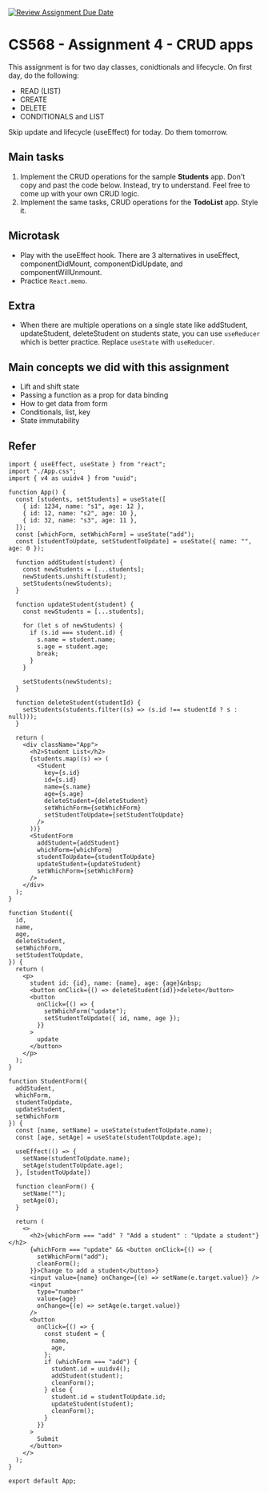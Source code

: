 [![Review Assignment Due Date](https://classroom.github.com/assets/deadline-readme-button-24ddc0f5d75046c5622901739e7c5dd533143b0c8e959d652212380cedb1ea36.svg)](https://classroom.github.com/a/3awIiJwD)
# CS568 - Assignment 4 - CRUD apps

This assignment is for two day classes, conidtionals and lifecycle.
On first day, do the following:
* READ (LIST)
* CREATE
* DELETE
* CONDITIONALS and LIST

Skip update and lifecycle (useEffect) for today. Do them tomorrow.

## Main tasks
1. Implement the CRUD operations for the sample **Students** app. Don't copy and past the code below. Instead, try to understand. Feel free to come up with your own CRUD logic.
2. Implement the same tasks, CRUD operations for the **TodoList** app. Style it.

## Microtask
* Play with the useEffect hook. There are 3 alternatives in useEffect, componentDidMount, componentDidUpdate, and componentWillUnmount.
* Practice `React.memo`.

## Extra
* When there are multiple operations on a single state like addStudent, updateStudent, deleteStudent on students state, you can use `useReducer` which is better practice. Replace `useState` with `useReducer`.

## Main concepts we did with this assignment
* Lift and shift state
* Passing a function as a prop for data binding
* How to get data from form
* Conditionals, list, key
* State immutability

## Refer
```
import { useEffect, useState } from "react";
import "./App.css";
import { v4 as uuidv4 } from "uuid";

function App() {
  const [students, setStudents] = useState([
    { id: 1234, name: "s1", age: 12 },
    { id: 12, name: "s2", age: 10 },
    { id: 32, name: "s3", age: 11 },
  ]);
  const [whichForm, setWhichForm] = useState("add");
  const [studentToUpdate, setStudentToUpdate] = useState({ name: "", age: 0 });

  function addStudent(student) {
    const newStudents = [...students];
    newStudents.unshift(student);
    setStudents(newStudents);
  }

  function updateStudent(student) {
    const newStudents = [...students];

    for (let s of newStudents) {
      if (s.id === student.id) {
        s.name = student.name;
        s.age = student.age;
        break;
      }
    }

    setStudents(newStudents);
  }

  function deleteStudent(studentId) {
    setStudents(students.filter((s) => (s.id !== studentId ? s : null)));
  }

  return (
    <div className="App">
      <h2>Student List</h2>
      {students.map((s) => (
        <Student
          key={s.id}
          id={s.id}
          name={s.name}
          age={s.age}
          deleteStudent={deleteStudent}
          setWhichForm={setWhichForm}
          setStudentToUpdate={setStudentToUpdate}
        />
      ))}
      <StudentForm
        addStudent={addStudent}
        whichForm={whichForm}
        studentToUpdate={studentToUpdate}
        updateStudent={updateStudent}
        setWhichForm={setWhichForm}
      />
    </div>
  );
}

function Student({
  id,
  name,
  age,
  deleteStudent,
  setWhichForm,
  setStudentToUpdate,
}) {
  return (
    <p>
      student id: {id}, name: {name}, age: {age}&nbsp;
      <button onClick={() => deleteStudent(id)}>delete</button>
      <button
        onClick={() => {
          setWhichForm("update");
          setStudentToUpdate({ id, name, age });
        }}
      >
        update
      </button>
    </p>
  );
}

function StudentForm({
  addStudent,
  whichForm,
  studentToUpdate,
  updateStudent,
  setWhichForm
}) {
  const [name, setName] = useState(studentToUpdate.name);
  const [age, setAge] = useState(studentToUpdate.age);

  useEffect(() => {
    setName(studentToUpdate.name);
    setAge(studentToUpdate.age);
  }, [studentToUpdate])

  function cleanForm() {
    setName("");
    setAge(0);
  }

  return (
    <>
      <h2>{whichForm === "add" ? "Add a student" : "Update a student"}</h2>
      {whichForm === "update" && <button onClick={() => {
        setWhichForm("add");
        cleanForm();
      }}>Change to add a student</button>}
      <input value={name} onChange={(e) => setName(e.target.value)} />
      <input
        type="number"
        value={age}
        onChange={(e) => setAge(e.target.value)}
      />
      <button
        onClick={() => {
          const student = {
            name,
            age,
          };
          if (whichForm === "add") {
            student.id = uuidv4();
            addStudent(student);
            cleanForm();
          } else {
            student.id = studentToUpdate.id;
            updateStudent(student);
            cleanForm();
          }
        }}
      >
        Submit
      </button>
    </>
  );
}

export default App;

```
